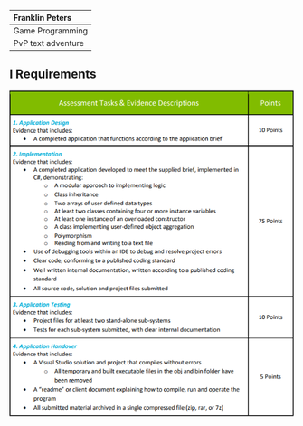 | Franklin Peters|
| :--- |
| Game Programming|
| PvP text adventure|

## I Requirements
![File](file.png)

##